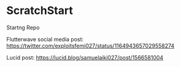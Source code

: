 # ScratchStart
Startng Repo

Flutterwave social media post: https://twitter.com/exploitsfemi027/status/1164943657029558274


Lucid post: https://lucid.blog/samuelaiki027/post/1566581004
